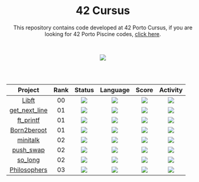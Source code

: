 
<h1 align="center">
	42 Cursus
</h1>

<p align="center">

</p>

<p align="center">
This repository contains code developed at 42 Porto Cursus, if you are looking for 42 Porto Piscine codes, <a href="https://github.com/lbordonal/42-Piscine">click here</a>.
</p>

</br>

<p align="center">
  <img src="https://badge42.vercel.app/api/v2/clacbrcpv01070fkyabnoijyu/stats?cursusId=21&coalitionId=292" />
</p>


##
</br>
<div align="center">

| Project | Rank | Status | Language | Score | Activity |
| :---: | :---: | :---: | :---: | :---: | :---: |
| [Libft](https://github.com/lbordonal/00-Libft) | 00 | <img src="https://img.shields.io/badge/status-done-success?style=flat-square" /> |<img src="https://img.shields.io/github/languages/top/lbordonal/00-Libft?style=flat-square" /> | <img src="https://img.shields.io/badge/score-125%20%2F%20100%20%E2%98%85-9cf?style=flat-square" /> | <img src="https://img.shields.io/github/last-commit/lbordonal/00-Libft?style=flat-square" /> |
| [get_next_line](https://github.com/lbordonal/01-get_next_line) | 01 | <img src="https://img.shields.io/badge/status-done-success?style=flat-square" /> |<img src="https://img.shields.io/github/languages/top/lbordonal/01-get_next_line?style=flat-square" /> | <img src="https://img.shields.io/badge/score-125%20%2F%20100%20%E2%98%85-9cf?style=flat-square" /> | <img src="https://img.shields.io/github/last-commit/lbordonal/01-get_next_line?style=flat-square" /> |
| [ft_printf](https://github.com/lbordonal/01-ft_printf) | 01 | <img src="https://img.shields.io/badge/status-done-success?style=flat-square" /> | <img src="https://img.shields.io/github/languages/top/lbordonal/01-ft_printf?style=flat-square" /> | <img src="https://img.shields.io/badge/score-100%20%2F%20100-success?style=flat-square" /> | <img src="https://img.shields.io/github/last-commit/lbordonal/01-ft_printf?style=flat-square" /> |
| [Born2beroot](https://github.com/lbordonal/01-Born2beroot) | 01 | <img src="https://img.shields.io/badge/status-done-success?style=flat-square" /> | <img src="https://img.shields.io/github/languages/top/lbordonal/01-Born2beroot?style=flat-square" /> | <img src="https://img.shields.io/badge/score-90%20%2F%20100-success?style=flat-square" /> | <img src="https://img.shields.io/github/last-commit/lbordonal/01-Born2beroot?style=flat-square" /> |
| [minitalk](https://github.com/lbordonal/02-minitalk) | 02 | <img src="https://img.shields.io/badge/status-done-success?style=flat-square" /> | <img src="https://img.shields.io/github/languages/top/lbordonal/02-minitalk?style=flat-square" /> | <img src="https://img.shields.io/badge/score-125%20%2F%20100%20%E2%98%85-9cf?style=flat-square" /> | <img src="https://img.shields.io/github/last-commit/lbordonal/02-minitalk?style=flat-square" /> |
| [push_swap](https://github.com/lbordonal/02-push_swap) | 02 | <img src="https://img.shields.io/badge/status-done-success?style=flat-square" /> | <img src="https://img.shields.io/github/languages/top/lbordonal/02-push_swap?style=flat-square" /> | <img src="https://img.shields.io/badge/score-84%20%2F%20100-success?style=flat-square" /> | <img src="https://img.shields.io/github/last-commit/lbordonal/02-push_swap?style=flat-square" /> |
| [so_long](https://github.com/lbordonal/02-so_long) | 02 | <img src="https://img.shields.io/badge/status-done-success?style=flat-square" /> | <img src="https://img.shields.io/github/languages/top/lbordonal/02-so_long?style=flat-square" /> | <img src="https://img.shields.io/badge/score-125%20%2F%20100%20%E2%98%85-9cf?style=flat-square" /> | <img src="https://img.shields.io/github/last-commit/lbordonal/02-so_long?style=flat-square" /> |
| [Philosophers](https://github.com/lbordonal/03-Philosophers) | 03 | <img src="https://img.shields.io/badge/status-in progress-yellow?style=flat-square" /> | <img src="https://img.shields.io/github/languages/top/lbordonal/03-Philosophers?style=flat-square" /> | <img src="https://img.shields.io/badge/score-not%20submitted%20yet-blueviolet?style=flat-square" /> | <img src="https://img.shields.io/github/last-commit/lbordonal/03-Philosophers?style=flat-square" /> |
</div>


